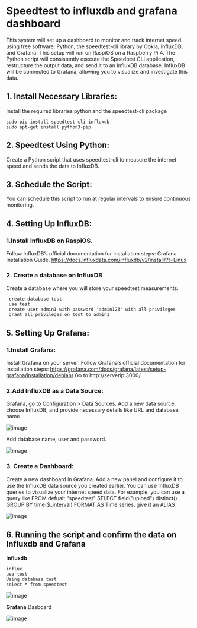 # Speedtest to influxdb and grafana dashboard

This system will set up a dashboard to monitor and track internet speed using free software: Python, the speedtest-cli library by Ookla, InfluxDB, and Grafana. This setup will run on RaspiOS on a Raspberry Pi 4. The Python script will consistently execute the Speedtest CLI application, restructure the output data, and send it to an InfluxDB database. InfluxDB will be connected to Grafana, allowing you to visualize and investigate this data.

## 1. Install Necessary Libraries:
   
Install the required libraries python and the speedtest-cli package
```
sudo pip install speedtest-cli influxdb
sudo apt-get install python3-pip
```

## 2. Speedtest Using Python:
Create a Python script that uses speedtest-cli to measure the internet speed and sends the data to InfluxDB.

## 3. Schedule the Script:
You can schedule this script to run at regular intervals to ensure continuous monitoring.

## 4. Setting Up InfluxDB:
 ### 1.Install InfluxDB on RaspiOS. 
 Follow InfluxDB’s official documentation for installation steps: Grafana Installation   Guide. https://docs.influxdata.com/influxdb/v2/install/?t=Linux
 ### 2. Create a database on InfluxDB
  Create a database where you will store your speedtest measurements.
 ```
  create database test
  use test
  create user admin1 with password 'admin123' with all privileges
  grant all privileges on test to admin1
```
## 5. Setting Up Grafana:
### 1.Install Grafana:
Install Grafana on your server. Follow Grafana’s official documentation for installation steps: https://grafana.com/docs/grafana/latest/setup-grafana/installation/debian/
Go to http://serverip:3000/
### 2.Add InfluxDB as a Data Source:
   Grafana, go to Configuration > Data Sources.
   Add a new data source, choose InfluxDB, and provide necessary details like URL and database name.
 
![image](https://github.com/Ruben-Delgado-23/speedtest_to_influxdb_and_grafana_dashboard/assets/139746600/ddeb39bd-341c-416a-a5d1-38cd3486fc6b)

  Add database name, user and password.
  
  ![image](https://github.com/Ruben-Delgado-23/speedtest_to_influxdb_and_grafana_dashboard/assets/139746600/d6839c8d-b398-4341-b706-e58cbcc11fec)

### 3. Create a Dashboard:
Create a new dashboard in Grafana.
Add a new panel and configure it to use the InfluxDB data source you created earlier.
You can use InfluxDB queries to visualize your internet speed data. For example, you can use a query like FROM defualt "speedtest"  SELECT field("upload") distinct() GROUP BY time($_interval)
FORMAT AS Time series, give it an ALIAS 

 ![image](https://github.com/Ruben-Delgado-23/speedtest_to_influxdb_and_grafana_dashboard/assets/139746600/954ddaf6-a47d-4ede-aecb-eab66aba9be6)

## 6. Running the script and confirm the data on Influxdb and Grafana
**Influxdb**
 ```
influx
use test
Using database test
select * from speedtest
 ```

![image](https://github.com/Ruben-Delgado-23/speedtest_to_influxdb_and_grafana_dashboard/assets/139746600/fa705235-6ffc-4246-ae0a-7e92032c237a)


**Grafana**
Dasboard

![image](https://github.com/Ruben-Delgado-23/speedtest_to_influxdb_and_grafana_dashboard/assets/139746600/9eb5b5b2-e3cf-41ef-a395-6572b73a1126)


 
